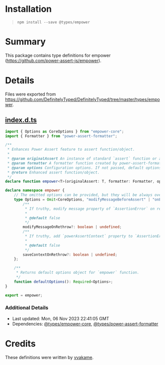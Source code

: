 # Installation
> `npm install --save @types/empower`

# Summary
This package contains type definitions for empower (https://github.com/power-assert-js/empower).

# Details
Files were exported from https://github.com/DefinitelyTyped/DefinitelyTyped/tree/master/types/empower.
## [index.d.ts](https://github.com/DefinitelyTyped/DefinitelyTyped/tree/master/types/empower/index.d.ts)
````ts
import { Options as CoreOptions } from "empower-core";
import { Formatter } from "power-assert-formatter";

/**
 * Enhances Power Assert feature to assert function/object.
 *
 * @param originalAssert An instance of standard `assert` function or any assert-like object to enhance.
 * @param formatter A formatter function created by power-assert-formatter.
 * @param options Configuration options. If not passed, default options will be used.
 * @return Enhanced assert function/object.
 */
declare function empower<T>(originalAssert: T, formatter: Formatter, options?: empower.Options): T;

declare namespace empower {
    // The omitted options can be provided, but they will be always overridden.
    type Options = Omit<CoreOptions, "modifyMessageBeforeAssert" | "onError"> & {
        /**
         * If truthy, modify message property of `AssertionError` on rethrow.
         *
         * @default false
         */
        modifyMessageOnRethrow?: boolean | undefined;
        /**
         * If truthy, add `powerAssertContext` property to `AssertionError` on rethrow.
         *
         * @default false
         */
        saveContextOnRethrow?: boolean | undefined;
    };

    /**
     * Returns default options object for `empower` function.
     */
    function defaultOptions(): Required<Options>;
}

export = empower;

````

### Additional Details
 * Last updated: Mon, 06 Nov 2023 22:41:05 GMT
 * Dependencies: [@types/empower-core](https://npmjs.com/package/@types/empower-core), [@types/power-assert-formatter](https://npmjs.com/package/@types/power-assert-formatter)

# Credits
These definitions were written by [vvakame](https://github.com/vvakame).
